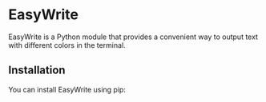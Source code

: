 # EasyWrite

EasyWrite is a Python module that provides a convenient way to output text with different colors in the terminal.

## Installation

You can install EasyWrite using pip:

